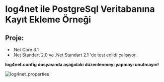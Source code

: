 # log4net ile PostgreSql Veritabanına Kayıt Ekleme Örneği

## Proje: 
- .Net Core 3.1
- .Net Standart 2.0 ve .Net Standart 2.1 'de test edildi çalışıyor.

**log4net.config dosyasında aşağıdaki düzenlenmeyi yapmayı unutmayın!**

![log4net_properties](https://user-images.githubusercontent.com/27247270/103148516-90bb4280-4771-11eb-9c38-0023da272cc3.PNG)
